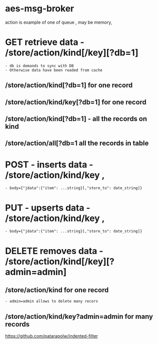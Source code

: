 # aes-msg-broker
action is example of one of queue , may be memory,
# GET retrieve data - /store/action/kind[/key][?db=1] 
	- db is demands to sync with DB
	- Otherwise data have been readed from cache
## /store/action/kind[?db=1] for one record
## /store/action/kind/key[?db=1] for one record
## /store/action/kind[?db=1] -  all the records on kind
## /store/action/all[?db=1 all the records in table

# POST - inserts data - /store/action/kind/key , 
	- body={"jdata":{"item": ...string}[,"store_to": date_string]}
# PUT - upserts data - /store/action/kind/key , 
	- body={"jdata":{"item": ...string}[,"store_to": date_string]}


# DELETE removes data - /store/action/kind[/key][?admin=admin] 
## /store/action/kind for one record
	- admin=admin allows to delete many recors

## /store/action/kind/key?admin=admin for many records






https://github.com/patarapolw/indented-filter
